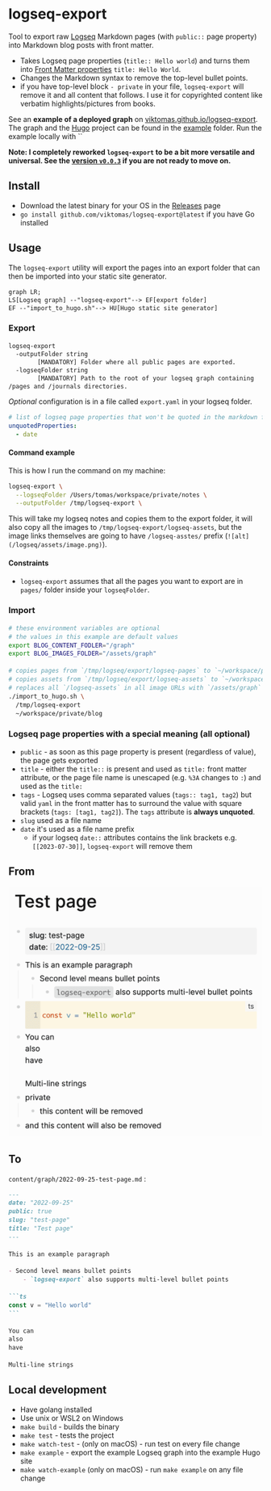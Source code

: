 # logseq-export

Tool to export raw [Logseq](https://github.com/logseq/logseq) Markdown pages (with `public::` page property) into Markdown blog posts with front matter.

- Takes Logseq page properties (`title:: Hello world`) and turns them into [Front Matter properties](https://gohugo.io/content-management/front-matter/) `title: Hello World`.
- Changes the Markdown syntax to remove the top-level bullet points.
- if you have top-level block `- private` in your file, `logseq-export` will remove it and all content that follows. I use it for copyrighted content like verbatim highlights/pictures from books.

See an **example of a deployed graph** on [viktomas.github.io/logseq-export](https://viktomas.github.io/logseq-export/). The graph and the [Hugo](https://gohugo.io/) project can be found in the [example](/example/) folder. Run the example locally with ``

**Note: I completely reworked `logseq-export` to be a bit more versatile and universal. See the [version `v0.0.3`](https://github.com/viktomas/logseq-export/tree/v0.0.3) if you are not ready to move on.**

## Install

- Download the latest binary for your OS in the [Releases](https://github.com/viktomas/logseq-export/releases) page
- `go install github.com/viktomas/logseq-export@latest` if you have Go installed

## Usage

The `logseq-export` utility will export the pages into an export folder that can then be imported into your static site generator.

```mermaid
graph LR;
LS[Logseq graph] --"logseq-export"--> EF[export folder]
EF --"import_to_hugo.sh"--> HU[Hugo static site generator]
```

### Export

```
logseq-export
  -outputFolder string
        [MANDATORY] Folder where all public pages are exported.
  -logseqFolder string
        [MANDATORY] Path to the root of your logseq graph containing /pages and /journals directories.
```

*Optional* configuration is in a file called `export.yaml` in your logseq folder.

```yml
# list of logseq page properties that won't be quoted in the markdown front matter
unquotedProperties:
  - date
```

#### Command example

This is how I run the command on my machine:

```sh
logseq-export \
  --logseqFolder /Users/tomas/workspace/private/notes \
  --outputFolder /tmp/logseq-export \
```

This will take my logseq notes and copies them to the export folder, it will also copy all the images to `/tmp/logseq-export/logseq-assets`, but the image links themselves are going to have `/logseq-asstes/` prefix (`![alt](/logseq/assets/image.png)`).

#### Constraints

- `logseq-export` assumes that all the pages you want to export are in `pages/` folder inside your `logseqFolder`.


### Import

```sh
# these environment variables are optional
# the values in this example are default values
export BLOG_CONTENT_FODLER="/graph"
export BLOG_IMAGES_FOLDER="/assets/graph"

# copies pages from `/tmp/logseq/export/logseq-pages` to `~/workspace/private/blog/content/graph`
# copies assets from `/tmp/logseq/export/logseq-assets` to `~/workspace/private/blog/static/assets/graph`
# replaces all `/logseq-assets` in all image URLs with `/assets/graph`
./import_to_hugo.sh \
  /tmp/logseq-export
  ~/workspace/private/blog
```

### Logseq page properties with a special meaning (all optional)

- `public` - as soon as this page property is present (regardless of value), the page gets exported
- `title` - either the `title::` is present and used as `title:` front matter attribute, or the page file name is unescaped (e.g. `%3A` changes to `:`) and used as the `title:`
- `tags` - Logseq uses comma separated values (`tags:: tag1, tag2`) but valid `yaml` in the front matter has to surround the value with square brackets (`tags: [tag1, tag2]`). The `tags` attribute is **always unquoted**.
- `slug` used as a file name
- `date` it's used as a file name prefix
  - if your logseq `date::` attributes contains the link brackets e.g. `[[2023-07-30]]`, `logseq-export` will remove them

## From

![logseq test page](./docs/assets/logseq-teset-page-2.png)

## To

`content/graph/2022-09-25-test-page.md` :

~~~md
---
date: "2022-09-25"
public: true
slug: "test-page"
title: "Test page"
---

This is an example paragraph

- Second level means bullet points
	- `logseq-export` also supports multi-level bullet points

```ts
const v = "Hello world"
```

You can
also
have

Multi-line strings
~~~

## Local development

- Have golang installed
- Use unix or WSL2 on Windows
- `make build` - builds the binary
- `make test` - tests the project
- `make watch-test` - (only on macOS) - run test on every file change
- `make example` - export the example Logseq graph into the example Hugo site
- `make watch-example` (only on macOS) - run `make example` on any file change
